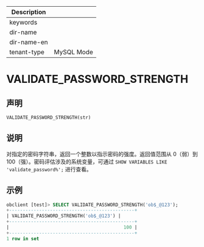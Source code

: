 | Description   |                 |
|---------------|-----------------|
| keywords      |                 |
| dir-name      |                 |
| dir-name-en   |                 |
| tenant-type   | MySQL Mode      |

# VALIDATE_PASSWORD_STRENGTH

## 声明

```sql
VALIDATE_PASSWORD_STRENGTH(str)
```

## 说明

对指定的密码字符串，返回一个整数以指示密码的强度。返回值范围从 0（弱）到 100（强）。密码评估涉及的系统变量，可通过 `SHOW VARIABLES LIKE 'validate_password%';` 进行查看。

## 示例

```sql
obclient [test]> SELECT VALIDATE_PASSWORD_STRENGTH('ob$_@123');
+----------------------------------------------+
| VALIDATE_PASSWORD_STRENGTH('ob$_@123') |
+----------------------------------------------+
|                                          100 |
+----------------------------------------------+
1 row in set
```
